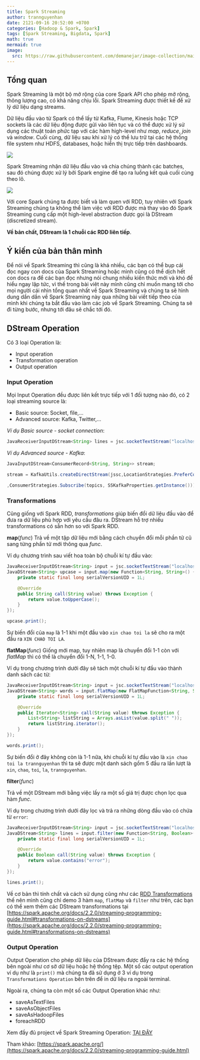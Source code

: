 ```yaml
---
title: Spark Streaming
author: trannguyenhan 
date: 2121-09-16 20:52:00 +0700
categories: [Hadoop & Spark, Spark]
tags: [Spark Streaming, Bigdata, Spark]
math: true
mermaid: true
image:
  src: https://raw.githubusercontent.com/demanejar/image-collection/main/SparkStreaming/streaming-arch.png
---
```

## Tổng quan 
Spark Streaming là một bộ mở rộng của core Spark API cho phép mở rộng, thông lượng cao, có khả năng chịu lỗi. Spark Streaming được thiết kế để xử lý dữ liệu dạng streams.

Dữ liệu đầu vào từ Spark có thể lấy từ Kafka, Flume, Kinesis hoặc TCP sockets là các dữ liệu động được gửi vào liên tục và có thể được xử lý sử dụng các thuật toán phức tạp với các hàm high-level như _map_, _reduce_, _join_ và _window_. Cuối cùng, dữ liệu sau khi xử lý có thể lưu trữ tại các hệ thống file system như HDFS, databases, hoặc hiển thị trực tiếp trên dashboards.
 
![](https://spark.apache.org/docs/2.2.0/img/streaming-arch.png)

Spark Streaming nhận dữ liệu đầu vào và chia chúng thành các batches, sau đó chúng được xử lý bởi Spark engine để tạo ra luồng kết quả cuối cùng theo lô.

![](https://spark.apache.org/docs/2.2.0/img/streaming-flow.png)

Với core Spark chúng ta được biết và làm quen với RDD, tuy nhiên với Spark Streaming chúng ta không thể làm việc với RDD được mà thay vào đó Spark Streaming cung cấp một high-level abstraction được gọi là DStream (discretized stream). 

**Về bản chất, DStream là 1 chuỗi các RDD liên tiếp**.

##  Ý kiến của bản thân mình

Để nói về Spark Streaming thì cũng là khá nhiều, các bạn có thể bụp cái đọc ngay con docs của Spark Streaming hoặc mình cũng có thể dịch hết con docs ra để các bạn đọc nhưng nói chung nhiều kiến thức mới và khó để hiểu ngay lập tức, vì thế trong bài viêt này mình cũng chỉ muốn mang tới cho mọi người cái nhìn tổng quan nhất về Spark Streaming và chúng ta sẽ hình dung dần dần về Spark Streaming này qua những bài viết tiếp theo của mình khi chúng ta bắt đầu vào làm các job về Spark Streaming. Chúng ta sẽ đi từng bước, nhưng tới đâu sẽ chắc tới đó.

## DStream Operation
Có 3 loại Operation là: 
- Input operation
- Transformation operation 
- Output operation 

### Input Operation 
Mọi Input Operation đều được liên kết trực tiếp với 1 đối tượng nào đó, có 2 loại streaming source là: 
- Basic source: Socket, file,...
- Advanced source: Kafka, Twitter,...

_Ví dụ Basic source - socket connection_: 
```java
JavaReceiverInputDStream<String> lines = jsc.socketTextStream("localhost", 9999);
```

_Ví dụ Advanced source - Kafka_: 
```java 
JavaInputDStream<ConsumerRecord<String, String>> stream;

stream = KafkaUtils.createDirectStream(jssc,LocationStrategies.PreferConsistent()

,ConsumerStrategies.Subscribe(topics, SSKafkaProperties.getInstance()));
```

### Transformations 
Cũng giống với Spark RDD, _transformations_ giúp biến đổi dữ liệu đầu vào để đưa ra dữ liệu phù hợp với yêu cầu đâu ra. DStream hỗ trợ nhiều transformations có sẵn hơn so với Spark RDD.

**map**(_func_)
Trả về một tập dữ liệu mới bằng cách chuyển đổi mỗi phần tử cũ sang từng phần tử mới thông qua _func_.

Ví dụ chương trình sau viết hoa toàn bộ chuỗi kí tự đầu vào: 

```java
JavaReceiverInputDStream<String> input = jsc.socketTextStream("localhost", 9999);
JavaDStream<String> upcase = input.map(new Function<String, String>() {
	private static final long serialVersionUID = 1L;

	@Override
	public String call(String value) throws Exception {
		return value.toUpperCase();
	} 
});

upcase.print();
```

Sự biến đổi của `map` là 1-1 khi một đầu vào `xin chao toi la` sẽ cho ra một đầu ra `XIN CHAO TOI LA`.
 
**flatMap**(_func_)
Giống mới map, tuy nhiên map là chuyển đổi 1-1 còn với _flatMap_ thì có thể là chuyển đổi 1-N, 1-1, 1-0.

Ví dụ trong chương trình dưới đây sẽ tách một chuỗi kí tự đầu vào thành danh sách các từ: 

```java
JavaReceiverInputDStream<String> input = jsc.socketTextStream("localhost", 9999);
JavaDStream<String> words = input.flatMap(new FlatMapFunction<String, String>() {
	private static final long serialVersionUID = 1L;

	@Override
	public Iterator<String> call(String value) throws Exception {
		List<String> listString = Arrays.asList(value.split(" "));
		return listString.iterator();
	}
});

words.print();
```

Sự biến đổi ở đây không còn là 1-1 nữa, khi chuỗi kí tự đầu vào là `xin chao toi la trannguyenhan` thì ta sẽ được một danh sách gồm 5 đầu ra lần lượt là `xin`, `chao`, `toi`, `la`, `trannguyenhan`.

**filter**(_func_)

Trả về một DStream mới bằng việc lấy ra một số giá trị được chọn lọc qua hàm _func_.

Ví dụ trong chương trình dưới đây lọc và trả ra những dòng đầu vào có chứa từ `error`: 

```java
JavaReceiverInputDStream<String> input = jsc.socketTextStream("localhost", 9999);
JavaDStream<String> lines = input.filter(new Function<String, Boolean>() {
	private static final long serialVersionUID = 1L;

	@Override
	public Boolean call(String value) throws Exception {
		return value.contains("error");
	}
});

lines.print();
```

Về cơ bản thì tính chất và cách sử dụng cũng như các [RDD Transformations](https://demanejar.github.io/posts/spark-rdd/#rdd-operations) thế nên mình cũng chỉ demo 3 hàm `map`, `flatMap` và `filter` như trên, các bạn có thể xem thêm các DStream transformations tại [https://spark.apache.org/docs/2.2.0/streaming-programming-guide.html#transformations-on-dstreams](https://spark.apache.org/docs/2.2.0/streaming-programming-guide.html#transformations-on-dstreams)

### Output Operation 

Output Operation cho phép dữ liệu của DStream được đẩy ra các hệ thống bên ngoài như cơ sở dữ liệu hoặc hệ thống tệp. Một số các output operation ví dụ như là `print()` mà chúng ta đã sử dụng ở 3 ví dụ trong `Transformations Operation` bên trên để in dữ liệu ra ngoài terminal.

Ngoài ra, chúng ta còn một số các Output Operation khác như: 
- saveAsTextFiles
- saveAsObjectFiles
- saveAsHadoopFiles
- foreachRDD

Xem đầy đủ project về Spark Streaming Operation: [TẠI ĐÂY](https://github.com/demanejar/spark-streaming-operation)

Tham khảo: [https://spark.apache.org/](https://spark.apache.org/docs/2.2.0/streaming-programming-guide.html)
